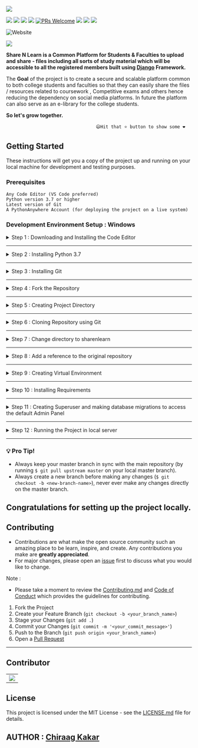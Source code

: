 ![](https://github.com/chiraag-kakar/sharenlearn/blob/master/banner.png)


[![](https://img.shields.io/github/license/chiraag-kakar/sharenlearn?style=for-the-badge)]()
[![](https://img.shields.io/tokei/lines/github/chiraag-kakar/sharenlearn?label=Lines%20of%20Code&style=for-the-badge)]()
[![](https://img.shields.io/github/issues-raw/chiraag-kakar/sharenlearn?color=orange&style=for-the-badge)]()
[![](https://img.shields.io/github/issues-closed/chiraag-kakar/sharenlearn?style=for-the-badge)]()
[![PRs Welcome](https://img.shields.io/badge/PRs-welcome-brightgreen.svg?style=for-the-badge)](https://github.com/chiraag-kakar/sharenlearn/pulls)
[![](https://img.shields.io/github/issues-pr/chiraag-kakar/sharenlearn?style=for-the-badge)]()
[![](https://img.shields.io/github/forks/chiraag-kakar/sharenlearn?style=for-the-badge)]()
[![](https://img.shields.io/github/stars/chiraag-kakar/sharenlearn?style=for-the-badge)]()

![Website](https://img.shields.io/website?style=for-the-badge&url=https%3A%2F%2Fsharenlearn.herokuapp.com%2F)

[![](https://img.shields.io/website?style=for-the-badge&url=https://sharenlearn.herokuapp.com)]()


**Share N Learn is a Common Platform for Students & Faculties to upload and share - files including all sorts of study material which will be accessible to all the registered members built using [Django](https://docs.djangoproject.com/en/3.1/) Framework.**

The **Goal** of the project is to create a secure and scalable platform common to both college students and faculties so that they can easily share the files / resources related to coursework , 
Competitive exams and others hence reducing the dependency on social media platforms.
In future the platform can also serve as an e-library for the college students.

**So let's grow together.**


                                      😃Hit that ⭐ button to show some ❤️           

## Getting Started

These instructions will get you a copy of the project up and running on your local machine for development and testing purposes.

### Prerequisites


```
Any Code Editor (VS Code preferred)
Python version 3.7 or higher
Latest version of Git
A PythonAnywhere Account (for deploying the project on a live system)
```

### Development Environment Setup : Windows


<details><summary>Step 1 : Downloading and Installing the Code Editor</summary>
 
 
| **Code Editor** | **Link** 	|
|-	|-	|
| Visual Studio Code 	| [Download it from here](https://code.visualstudio.com/)	|
| Sublime Text 3 	| [Download it from here](https://www.sublimetext.com/3) |
| Atom 	| [Download it from here](https://atom.io/)	|


</details>


---


<details><summary>Step 2 : Installing Python 3.7</summary>
 
 
* **For Windows** :  Click on [Download Python3.7](https://www.python.org/downloads/release/python-379/).
   * * Download the Windows x86-64 executable installer for 64-bit version of Windows
   * * Download the Windows x86 executable installer for 32-bit version of Windows.


   * * Make sure to check "Add Python 3.7 to Path" in the setup window of the Installer.

Verify the installation from the command prompt using following command :
```
python3.7 --version
```
And the installed version of python will be printed.


</details>


---

<details><summary>Step 3 : Installing Git </summary>

Click on [Download Git](https://git-scm.com/downloads)

</details>


---


<details><summary>Step 4 : Fork the Repository </summary>

Click on ![Fork](https://user-images.githubusercontent.com/63921263/110382285-b07bba80-8080-11eb-8407-d354849c1753.png)
to fork [this Repo](https://github.com/chiraag-kakar/sharenlearn)

</details>


---



<details><summary>Step 5 : Creating Project Directory </summary>


(Note : We are creating project directory in the desktop for easey and fast access)

```
cd desktop

mkdir myproject

cd myproject
```

</details>


---


<details><summary>Step 6 : Cloning Repository using Git</summary>
 
 
```
$ git clone https://github.com/<your-github-username>/sharenlearn.git
```


</details>


---


<details><summary>Step 7 : Change directory to sharenlearn</summary>
 

```
$ cd sharenlearn
```


</details>


---


<details><summary>Step 8 : Add a reference to the original repository
</summary>
 

```
$ git remote add upstream https://github.com/chiraag-kakar/sharenlearn.git
```


</details>


---


<details><summary>Step 9 : Creating Virtual Environment</summary>

Install virtualenv 
```
$ pip3 install virtualenv
```
Creating Virtual Environment named "myvenv" :
```
$ virtualenv myvenv -p python3.7
```
Activating "myvenv" :
* For **Windows cmd** :
   ```
   > myvenv\Scripts\activate
   ```
Command to deactivate "myvenv" :
```
deactivate
```


</details>


---


<details><summary>Step 10 : Installing Requirements</summary>


Note: Virtual Environment should be activated.

Installing requirements :
```
pip install -r requirements.txt
```


</details>


---


<details><summary>Step 11 : Creating Superuser and making database migrations to access the default Admin Panel</summary>
 
 
```
python manage.py makemigrations
python manage.py migrate
python manage.py createsuperuser
```


</details>


---


<details><summary>Step 12 : Running the Project in local server</summary>


Note: Virtual Environment should be activated.


Run the following command in the terminal :
```
python manage.py runserver
```


</details>


---


### 💡️ **Pro Tip!** 
  * Always keep your master branch in sync with the main repository (by running `$ git pull upstream master` on your local master branch). 
  * Always create a new branch before making any changes (`$ git checkout -b <new-branch-name>`), never ever make any changes directly on the master branch.


## Congratulations for setting up the project locally.


## Contributing

* Contributions are what make the open source community such an amazing place to be learn, inspire, and create. Any contributions you make are **greatly appreciated**.
* For major changes, please open an [issue](https://github.com/chiraag-kakar/sharenlearn/issues) first to discuss what you would like to change.


Note : 
* Please take a moment to review the [Contributing.md](https://github.com/chiraag-kakar/sharenlearn/blob/master/Contributing.md) and [Code of Conduct](./code_of_conduct.md) which provides the guidelines for contributing.

1. Fork the Project
2. Create your Feature Branch (`git checkout -b <your_branch_name>`)
3. Stage your Changes (`git add .`) 
4. Commit your Changes (`git commit -m '<your_commit_message>'`)
5. Push to the Branch (`git push origin <your_branch_name>`)
6. Open a [Pull Request](https://github.com/chiraag-kakar/sharenlearn/pulls)


---

## Contributor
<table>
	<tr>
		<td>
			<a href="https://github.com/chiraag-kakar/sharenlearn/graphs/contributors">
  <img src="https://contrib.rocks/image?repo=chiraag-kakar/sharenlearn" />
</a>
		</td>
	</tr>
</table>

## License

This project is licensed under the MIT License - see the [LICENSE.md](https://github.com/chiraag-kakar/sharenlearn/blob/master/LICENSE) file for details.

## AUTHOR : [Chiraag Kakar](https://github.com/chiraag-kakar)

